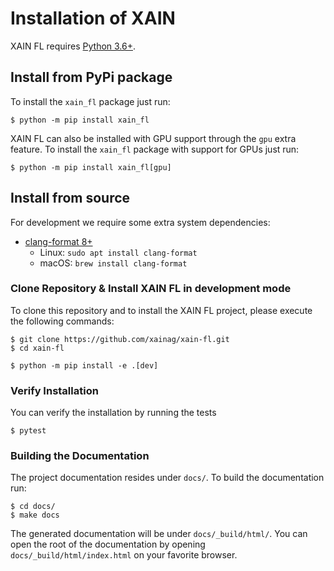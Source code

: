 # Installation of XAIN

XAIN FL requires [Python 3.6+](https://python.org/).

## Install from PyPi package

To install the `xain_fl` package just run:

```shell
$ python -m pip install xain_fl
```

XAIN FL can also be installed with GPU support through the `gpu` extra feature. To
install the `xain_fl` package with support for GPUs just run:

```shell
$ python -m pip install xain_fl[gpu]
```

## Install from source

For development we require some extra system dependencies:

- [clang-format 8+](https://clang.llvm.org/docs/ClangFormat.html)
  - Linux: `sudo apt install clang-format`
  - macOS: `brew install clang-format`

### Clone Repository & Install XAIN FL in development mode

To clone this repository and to install the XAIN FL project, please execute the following commands:

```shell
$ git clone https://github.com/xainag/xain-fl.git
$ cd xain-fl

$ python -m pip install -e .[dev]
```

### Verify Installation

You can verify the installation by running the tests

```shell
$ pytest
```

### Building the Documentation

The project documentation resides under `docs/`. To build the documentation
run:

```shell
$ cd docs/
$ make docs
```

The generated documentation will be under `docs/_build/html/`. You can open the
root of the documentation by opening `docs/_build/html/index.html` on your
favorite browser.
